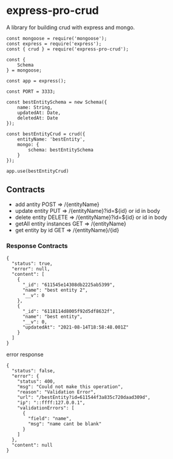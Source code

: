 # express-pro-crud
A library for building crud with express and mongo.

```
const mongoose = require('mongoose');
const express = require('express');
const { crud } = require('express-pro-crud');

const {
    Schema
} = mongoose;

const app = express();

const PORT = 3333;

const bestEntitySchema = new Schema({
    name: String,
    updatedAt: Date,
    deletedAt: Date
});

const bestEntityCrud = crud({
    entityName: 'bestEntity',
    mongo: {
        schema: bestEntitySchema
    }
});

app.use(bestEntityCrud)

```

## Contracts

* add antity POST => /{entityName}
* update entity PUT => /{entityName}?id=${id} or id in body
* delete entity DELETE => /{entityName}?id=${id} or id in body
* getAll entity instances GET => /{entityName}
* get entity by id GET => /{entityName}/{id}

### Response Contracts

```
{
  "status": true,
  "error": null,
  "content": [
    {
      "_id": "611545e14308db2225ab5399",
      "name": "best entity 2",
      "__v": 0
    },
    {
      "_id": "6118114d8005f92d5df8632f",
      "name": "best entity",
      "__v": 0,
      "updatedAt": "2021-08-14T18:58:48.001Z"
    }
  ]
}

```

error response

```
{
  "status": false,
  "error": {
    "status": 400,
    "msg": "Could not make this operation",
    "reason": "Validation Error",
    "url": "/bestEntity?id=611544f3a835c720daad309d",
    "ip": "::ffff:127.0.0.1",
    "validationErrors": [
      {
        "field": "name",
        "msg": "name cant be blank"
      }
    ]
  },
  "content": null
}

```



